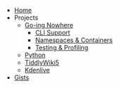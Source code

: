 <!-- markdownlint-disable-next-line MD041 -->
* [Home](/) <!-- homepage pitfall, https://github.com/docsifyjs/docsify/issues/1131 -->
* Projects
  * [Go-ing Nowhere](/gone)
    * [CLI Support](/go-cli)
    * [Namespaces & Containers](/go-low)
    * [Testing & Profiling](go-testprof)
  * [Python](/spam)
  * [TiddlyWiki5](/tiddlywiki)
  * [Kdenlive](/kdenlive)
* [Gists](https://gist.github.com/TheDiveO)
